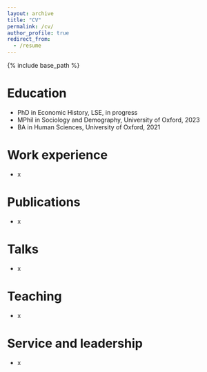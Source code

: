 ```yaml
---
layout: archive
title: "CV"
permalink: /cv/
author_profile: true
redirect_from:
  - /resume
---
```


{% include base_path %}

Education
======
* PhD in Economic History, LSE, in progress
* MPhil in Sociology and Demography, University of Oxford, 2023
* BA in Human Sciences, University of Oxford, 2021

Work experience
======
* x

Publications
======
* x
  
Talks
======
* x
  
Teaching
======
* x
  
Service and leadership
======
* x
